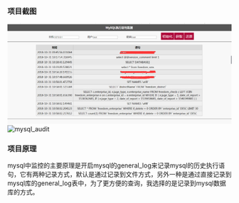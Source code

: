 ### 项目截图

![mysql_audit](mysql_audit.png)![mysql_audit](file://C:\Users\Administrator\Desktop\mysql_audit.png)

### 项目原理

mysql中监控的主要原理是开启mysql的general_log来记录mysql的历史执行语句，它有两种记录方式，默认是通过记录到文件方式，另外一种是通过直接记录到mysql库的general_log表中，为了更方便的查询，我选择的是记录到mysql数据库的方式。
